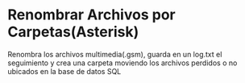 # Renombrar Archivos por Carpetas(Asterisk)
Renombra los archivos multimedia(.gsm), guarda en un log.txt el seguimiento y crea una carpeta moviendo los archivos perdidos o no ubicados en la base de datos SQL
